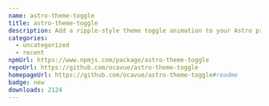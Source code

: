 ```yaml
---
name: astro-theme-toggle
title: astro-theme-toggle
description: Add a ripple-style theme toggle animation to your Astro project with ease
categories:
  - uncategorized
  - recent
npmUrl: https://www.npmjs.com/package/astro-theme-toggle
repoUrl: https://github.com/ocavue/astro-theme-toggle
homepageUrl: https://github.com/ocavue/astro-theme-toggle#readme
badge: new
downloads: 2124
---
```

